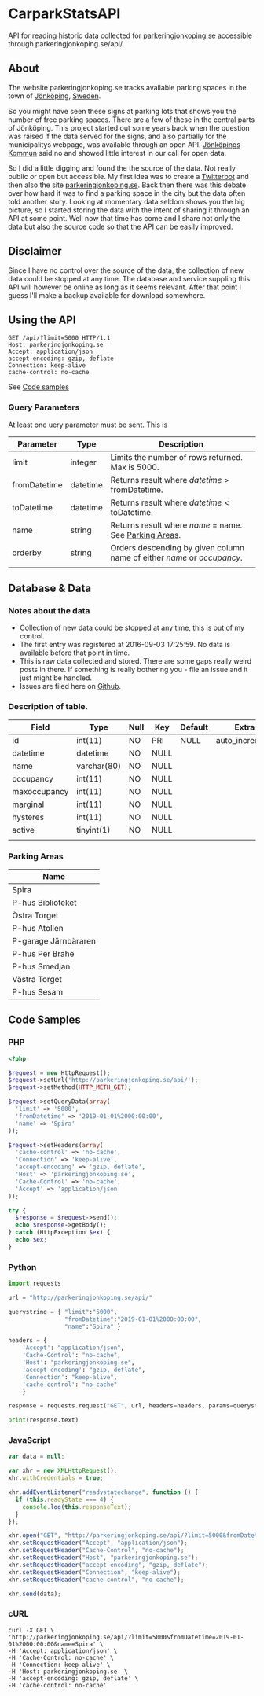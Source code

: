 # CarparkStatsAPI
API for reading historic data collected for [parkeringjonkoping.se](https://www.parkeringjonkoping.se) accessible through parkeringjonkoping.se/api/.

## About

The website parkeringjonkoping.se tracks available parking spaces in the town of [Jönköping](https://www.google.com/maps/place/Jönköping/), [Sweden](https://proxy.duckduckgo.com/iu/?u=https%3A%2F%2Fmedia.makeameme.org%2Fcreated%2Fsweden-come.jpg&f=1).

So you might have seen these signs at parking lots that shows you the number of free parking spaces. There are a few of these in the central parts of Jönköping. This project started out some years back when the question was raised if the data served for the signs, and also partially for the municipalitys webpage, was available through an open API. [Jönköpings Kommun](https://www.jonkoping.se/) said no and showed little interest in our call for open data. 

So I did a little digging and found the the source of the data. Not really public or open but accessible. My first idea was to create a [Twitterbot](https://twitter.com/pplatsjkpg) and then also the site [parkeringjonkoping.se](https://www.parkeringjonkoping.se). Back then there was this debate over how hard it was to find a parking space in the city but the data often told another story. Looking at momentary data seldom shows you the big picture, so I started storing the data with the intent of sharing it through an API at some point. Well now that time has come and I share not only the data but also the source code so that the API can be easily improved.

## Disclaimer

Since I have no control over the source of the data, the collection of new data could be stopped at any time. The database and service suppling this API will however be online as long as it seems relevant. After that point I guess I'll make a backup available for download somewhere.


## Using the API

```
GET /api/?limit=5000 HTTP/1.1
Host: parkeringjonkoping.se
Accept: application/json
accept-encoding: gzip, deflate
Connection: keep-alive
cache-control: no-cache

```

See [Code samples](#codesamples)

### Query Parameters

At least one uery parameter must be sent. This is 

|Parameter      |Type       |Description|
|---------------|-----------|-----------|
|limit          |integer    |Limits the number of rows returned. Max is 5000.|
|fromDatetime   |datetime   |Returns result where *datetime* > fromDatetime.|
|toDatetime     |datetime   |Returns result where *datetime* < toDatetime.|
|name           |string     |Returns result where *name* = name. See [Parking Areas](#parkingareas).|
|orderby        |string     |Orders descending by given column name of either *name* or *occupancy*.|
|               |           |                                                                       |


## Database & Data

### Notes about the data

* Collection of new data could be stopped at any time, this is out of my control.
* The first entry was registered at 2016-09-03 17:25:59. No data is available before that point in time.
* This is raw data collected and stored. There are some gaps really weird posts in there. If something is really bothering you - file an issue and it just might be handled.
* Issues are filed here on [Github](https://github.com/theschitz/CarparkStatsAPI/issues).

### Description of table.

|Field          |Type       |Null   |Key    |Default|Extra          |
|---------------|-----------|-------|-------|-------|---------------|
|id             |int(11)    |NO     |PRI	|NULL   |auto_increment |
|datetime	    |datetime	|NO		|NULL   |	    |               |
|name	        |varchar(80)|NO		|NULL   |       |               |
|occupancy	    |int(11)	|NO		|NULL	|       |               |
|maxoccupancy	|int(11)	|NO		|NULL	|	    |               |
|marginal	    |int(11)	|NO		|NULL	|	    |               |
|hysteres	    |int(11)	|NO		|NULL	|	    |               |
|active	        |tinyint(1)	|NO		|NULL   |       |               |
|               |           |       |       |       |               |

### <a name="parkingareas"></a>Parking Areas
|Name                   |
|-----------------------|
|Spira	                |
|P-hus Biblioteket	    |
|Östra Torget	        |
|P-hus Atollen	        |
|P-garage Järnbäraren	|
|P-hus Per Brahe	    |
|P-hus Smedjan	        |
|Västra Torget	        |
|P-hus Sesam	        |

## <a name="codesamples"></a>Code Samples

### PHP

```php
<?php

$request = new HttpRequest();
$request->setUrl('http://parkeringjonkoping.se/api/');
$request->setMethod(HTTP_METH_GET);

$request->setQueryData(array(
  'limit' => '5000',
  'fromDatetime' => '2019-01-01%2000:00:00',
  'name' => 'Spira'
));

$request->setHeaders(array(
  'cache-control' => 'no-cache',
  'Connection' => 'keep-alive',
  'accept-encoding' => 'gzip, deflate',
  'Host' => 'parkeringjonkoping.se',
  'Cache-Control' => 'no-cache',
  'Accept' => 'application/json'
));

try {
  $response = $request->send();
  echo $response->getBody();
} catch (HttpException $ex) {
  echo $ex;
}
```

### Python

```Python
import requests

url = "http://parkeringjonkoping.se/api/"

querystring = { "limit":"5000",
                "fromDatetime":"2019-01-01%2000:00:00",
                "name":"Spira" }

headers = {
    'Accept': "application/json",
    'Cache-Control': "no-cache",
    'Host': "parkeringjonkoping.se",
    'accept-encoding': "gzip, deflate",
    'Connection': "keep-alive",
    'cache-control': "no-cache"
    }

response = requests.request("GET", url, headers=headers, params=querystring)

print(response.text)
```

### JavaScript

```javascript
var data = null;

var xhr = new XMLHttpRequest();
xhr.withCredentials = true;

xhr.addEventListener("readystatechange", function () {
  if (this.readyState === 4) {
    console.log(this.responseText);
  }
});

xhr.open("GET", "http://parkeringjonkoping.se/api/?limit=5000&fromDatetime=2019-01-01%2000:00:00&name=Spira");
xhr.setRequestHeader("Accept", "application/json");
xhr.setRequestHeader("Cache-Control", "no-cache");
xhr.setRequestHeader("Host", "parkeringjonkoping.se");
xhr.setRequestHeader("accept-encoding", "gzip, deflate");
xhr.setRequestHeader("Connection", "keep-alive");
xhr.setRequestHeader("cache-control", "no-cache");

xhr.send(data);
```

### cURL
    curl -X GET \
    'http://parkeringjonkoping.se/api/?limit=5000&fromDatetime=2019-01-01%2000:00:00&name=Spira' \
    -H 'Accept: application/json' \
    -H 'Cache-Control: no-cache' \
    -H 'Connection: keep-alive' \
    -H 'Host: parkeringjonkoping.se' \
    -H 'accept-encoding: gzip, deflate' \
    -H 'cache-control: no-cache'